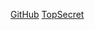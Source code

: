 [GitHub](http://github.com)
[TopSecret](https://github.com/debangeedas/Library-Management-Mobile-App)

